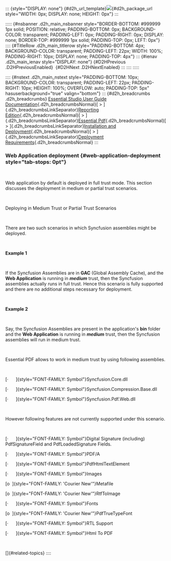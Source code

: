 ::: {style="DISPLAY: none"}
[](ms-xhelp:///?Id=d2h_url_template){#d2h_url_template}![](!package_url!){#d2h_package_url style="WIDTH: 0px; DISPLAY: none; HEIGHT: 0px"}
:::

::::: {#nsbanner .d2h_main_nsbanner style="BORDER-BOTTOM: #999999 1px solid; POSITION: relative; PADDING-BOTTOM: 0px; BACKGROUND-COLOR: transparent; PADDING-LEFT: 0px; PADDING-RIGHT: 0px; DISPLAY: none; BORDER-TOP: #999999 1px solid; PADDING-TOP: 0px; LEFT: 0px"}
:::: {#TitleRow .d2h_main_titlerow style="PADDING-BOTTOM: 4px; BACKGROUND-COLOR: transparent; PADDING-LEFT: 22px; WIDTH: 100%; PADDING-RIGHT: 10px; DISPLAY: none; PADDING-TOP: 4px"}
::: {#ienav .d2h_main_ienav style="DISPLAY: none"}
[](ms-xhelp:///?Id=bd675b38-0d6f-4cd3-bd10-3fda4d316f9c){#D2HPrevious .D2HPreviousEnabled}  [](ms-xhelp:///?Id=c0a3e418-fc0c-4115-9643-310912a817be){#D2HNext .D2HNextEnabled}
:::
::::
:::::

:::: {#nstext .d2h_main_nstext style="PADDING-BOTTOM: 10px; BACKGROUND-COLOR: transparent; PADDING-LEFT: 22px; PADDING-RIGHT: 10px; HEIGHT: 100%; OVERFLOW: auto; PADDING-TOP: 5px" hasuserbackground="true" valign="bottom"}
::: {#d2h_breadcrumbs .d2h_breadcrumbs}
[Essential Studio User Guide Documentation](ms-xhelp:///?Id=12457748-09e3-4d74-a240-8e049cedf030){.d2h_breadcrumbsNormal}[ \> ]{.d2h_breadcrumbsLinkSeparator}[Reporting Edition](ms-xhelp:///?Id=027aa5b6-6676-4f93-ad23-c20e8c45792e){.d2h_breadcrumbsNormal}[ \> ]{.d2h_breadcrumbsLinkSeparator}[Essential Pdf](ms-xhelp:///?Id=22756092-3da5-4797-9514-dab0617c6902){.d2h_breadcrumbsNormal}[ \> ]{.d2h_breadcrumbsLinkSeparator}[Installation and Deployment](ms-xhelp:///?Id=35112f6d-24b4-4034-acbe-0ca336e68481){.d2h_breadcrumbsNormal}[ \> ]{.d2h_breadcrumbsLinkSeparator}[Deployment Requirements](ms-xhelp:///?Id=a3656bf5-89ea-4bd8-b655-c01ee68c2c1d){.d2h_breadcrumbsNormal}
:::

### Web Application deployment {#web-application-deployment style="tab-stops: 0pt"}

 

Web application by default is deployed in full trust mode. This section discusses the deployment in medium or partial trust scenarios.

 

Deploying in Medium Trust or Partial Trust Scenarios

 

There are two such scenarios in which Syncfusion assemblies might be deployed.

 

**Example 1**

 

If the Syncfusion Assemblies are in **GAC** (Global Assembly Cache), and the **Web Application** is running in ***medium*** trust, then the Syncfusion assemblies actually runs in full trust. Hence this scenario is fully supported and there are no additional steps necessary for deployment.

 

**Example 2**

 

Say, the Syncfusion Assemblies are present in the application\'s **bin** folder and the **Web Application** is running in ***medium*** trust, then the Syncfusion assemblies will run in medium trust.

 

Essential PDF allows to work in medium trust by using following assemblies.

 

[·      ]{style="FONT-FAMILY: Symbol"}Syncfusion.Core.dll

[·      ]{style="FONT-FAMILY: Symbol"}Syncfusion.Compression.Base.dll

[·      ]{style="FONT-FAMILY: Symbol"}Syncfusion.Pdf.Web.dll

 

However following features are not currently supported under this scenario.

 

[·      ]{style="FONT-FAMILY: Symbol"}Digital Signature (including) PdfSignatureField and PdfLoadedSignature Fields.

[·      ]{style="FONT-FAMILY: Symbol"}PDF/A

[·      ]{style="FONT-FAMILY: Symbol"}PdfHtmlTextElement

[·      ]{style="FONT-FAMILY: Symbol"}Images

[o  ]{style="FONT-FAMILY: 'Courier New'"}Metafile

[o  ]{style="FONT-FAMILY: 'Courier New'"}RtfToImage

[·      ]{style="FONT-FAMILY: Symbol"}Fonts

[o  ]{style="FONT-FAMILY: 'Courier New'"}PdfTrueTypeFont

[·      ]{style="FONT-FAMILY: Symbol"}RTL Support

[·      ]{style="FONT-FAMILY: Symbol"}Html To PDF

 

[]{#related-topics}
::::
